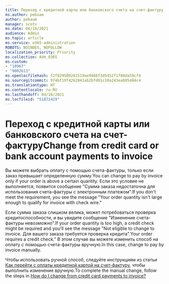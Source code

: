 ```yaml
---
title: Переход с кредитной карты или банковского счета на счет-фактуру
ms.author: pebuam
author: pebaum
manager: scotv
ms.date: 04/16/2021
audience: Admin
ms.topic: article
ms.service: o365-administration
ROBOTS: NOINDEX, NOFOLLOW
localization_priority: Priority
ms.collection: Adm_O365
ms.custom:
- "10967"
- "9002613"
ms.openlocfilehash: f2f829580281519ae9466f3d5452f1f80da59cfd
ms.sourcegitcommit: 974bf19f4262841ab2bfd81c10a243eab05484c4
ms.translationtype: HT
ms.contentlocale: ru-RU
ms.lasthandoff: 04/16/2021
ms.locfileid: "51871429"
---
```

# <a name="change-from-credit-card-or-bank-account-payments-to-invoice"></a><span data-ttu-id="b6989-102">Переход с кредитной карты или банковского счета на счет-фактуру</span><span class="sxs-lookup"><span data-stu-id="b6989-102">Change from credit card or bank account payments to invoice</span></span>

<span data-ttu-id="b6989-103">Вы можете выбрать оплату с помощью счета-фактуры, только если заказ превышает определенную сумму.</span><span class="sxs-lookup"><span data-stu-id="b6989-103">You can change to pay by invoice only if your order is above a certain quantity.</span></span> <span data-ttu-id="b6989-104">Если это условие не выполняется, появится сообщение "Сумма заказа недостаточна для использования счета-фактуры с электронным платежом".</span><span class="sxs-lookup"><span data-stu-id="b6989-104">If you don't meet the requirement, you see the message "Your order quantity isn't large enough to qualify for invoice with check wire."</span></span> 

<span data-ttu-id="b6989-105">Если сумма заказа слишком велика, может потребоваться проверка кредитоспособности, и вы увидите сообщение "Изменение счета-фактуры невозможно".</span><span class="sxs-lookup"><span data-stu-id="b6989-105">If your order quantity is too high, a credit check might be required and you'll see the message "Not eligible to change to invoice.</span></span> <span data-ttu-id="b6989-106">Для вашего заказа требуется проверка кредита".</span><span class="sxs-lookup"><span data-stu-id="b6989-106">Your order requires a credit check."</span></span> <span data-ttu-id="b6989-107">В этом случае вы можете изменить способ на оплату с помощью счета-фактуры вручную.</span><span class="sxs-lookup"><span data-stu-id="b6989-107">In this case, change to pay by invoice manually.</span></span> 

<span data-ttu-id="b6989-108">Чтобы использовать ручной способ, следуйте инструкциям из статьи [Как перейти с оплаты кредитной картой на счет-фактуру](https://docs.microsoft.com/alchemyinsights/how-do-i-change-from-credit-card-payments-to-invoice), чтобы выполнить изменение вручную.</span><span class="sxs-lookup"><span data-stu-id="b6989-108">To complete the manual change, follow the steps in [How do I change from credit card payments to invoice?](https://docs.microsoft.com/alchemyinsights/how-do-i-change-from-credit-card-payments-to-invoice)</span></span>
